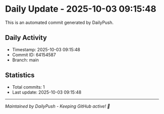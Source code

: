 # Daily Update - 2025-10-03 09:15:48

This is an automated commit generated by DailyPush.

## Daily Activity
- Timestamp: 2025-10-03 09:15:48
- Commit ID: 64154587
- Branch: main

## Statistics
- Total commits: 1
- Last update: 2025-10-03 09:15:48

---
*Maintained by DailyPush - Keeping GitHub active! 🚀*
